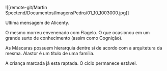 ![[remote-git/Martin Spectend/Documentos/ImagensPedro/01_10_1003000.jpg]]

Ultima mensagem de Alicenty.

O mesmo morreu envenenado com Flagelo. O que ocasionou em um grande surto de conhecimento (assim como Cognição).

As Máscaras possuem hierarquia dentre si de acordo com a arquitetura da mesma. Alastor é um título de uma família.

A criança marcada já esta raptada. O ciclo permanece estável.